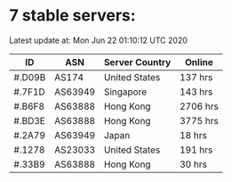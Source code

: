 # 7 stable servers:

Latest update at: Mon Jun 22 01:10:12 UTC 2020

| ID | ASN | Server Country | Online |
| -- | --- | -------------- | ------ |
| #.D09B | AS174 | United States | 137 hrs |
| #.7F1D | AS63949 | Singapore | 143 hrs |
| #.B6F8 | AS63888 | Hong Kong | 2706 hrs |
| #.BD3E | AS63888 | Hong Kong | 3775 hrs |
| #.2A79 | AS63949 | Japan | 18 hrs |
| #.1278 | AS23033 | United States | 191 hrs |
| #.33B9 | AS63888 | Hong Kong | 30 hrs |

